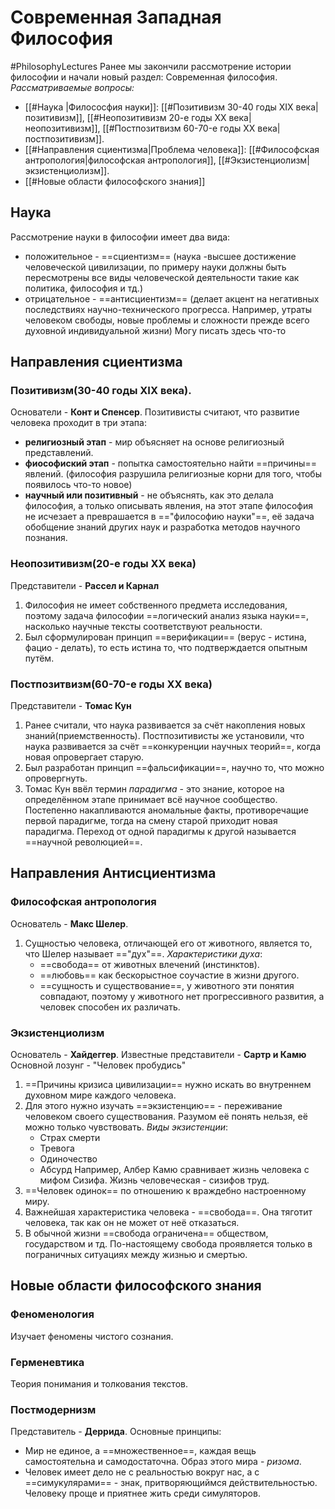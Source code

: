 # Современная Западная Философия
#PhilosophyLectures 
Ранее мы закончили рассмотрение истории философии и начали новый раздел: Современная философия.
*Рассматриваемые вопросы:*
- [[#Наука |Филососфия науки]]: [[#Позитивизм 30-40 годы XIX века|позитивизм]], [[#Неопозитивизм 20-е годы XX века|неопозитивизм]], [[#Постпозитвизм 60-70-e годы XX века|постпозитивизм]].
- [[#Направления сциентизма|Проблема человека]]: [[#Философская антропология|философская антропология]], [[#Экзистенциолизм|экзистенциолизм]].
- [[#Новые области философского знания]]

## Наука
Рассмотрение науки в философии имеет два вида:
- положительное - ==сциентизм== (наука -высшее достижение человеческой цивилизации, по примеру науки должны быть пересмотрены все виды человеческой деятельности такие как политика, философия и тд.)
- отрицательное - ==антисциентизм== (делает акцент на негативных последствиях научно-технического прогресса. Например, утраты человеком свободы, новые проблемы и сложности прежде всего духовной индивидуальной жизни)
Могу писать здесь что-то
## Направления сциентизма
### Позитивизм(30-40 годы XIX века).
Основатели - **Конт и Спенсер**.
Позитивисты считают, что развитие человека проходит в три этапа:
- **религиозный этап** - мир объясняет на основе религиозный представлений.
- **фиософиский этап** - попытка самостоятельно найти ==причины== явлений. (философия разрушила религиозные корни для того, чтобы появилось что-то новое)
- **научный или позитивный** - не объяснять, как это делала философия, а только описывать явления, на этот этапе философия не исчезает а преврашается в =="философию науки"==, её задача обобщение знаний других наук и разработка методов научного познания.

### Неопозитивизм(20-е годы XX  века)
Представители - **Рассел и Карнал**
1) Философия не имеет собственного предмета исследования, поэтому задача философии ==логический анализ языка науки==, насколько научные тексты соответствуют реальности.
2) Был сформулирован принцип ==верификации== (верус - истина, фацио - делать), то есть истина то, что подтверждается опытным путём.

### Постпозитвизм(60-70-e годы XX века)
Представители -  **Томас Кун**
1) Ранее считали, что наука развивается за счёт накопления новых знаний(приемственность). Постпозитивисты же установили, что наука развивается за счёт ==конкуренции научных теорий==, когда новая опровергает старую. 
2) Был разработан принцип ==фальсификации==, научно то, что можно опровергнуть.
3) Томас Кун ввёл термин *парадигма* - это знание, которое на определённом этапе принимает всё научное сообщество. Постепенно накапливаются аномальные факты, противоречащие первой парадигме, тогда на смену старой приходит новая парадигма. Переход от одной парадигмы к другой называется ==научной революцией==.

## Направления Антисциентизма
### Философская антропология
Основатель - **Макс Шелер**.
1) Сущностью человека, отличающей его от животного, является то, что Шелер называет =="дух"==.
*Характеристики духа*:
	- ==свобода== от животных влечений (инстинктов).
	- ==любовь== как бескорыстное соучастие в жизни другого.
	- ==сущность и существование==, у животного эти понятия совпадают, поэтому у животного нет прогрессивного развития, а человек способен их различать.

### Экзистенциолизм
Основатель - **Хайдеггер**.
Известные представители - **Сартр и Камю**
Основной лозунг - "Человек пробудись"
1) ==Причины кризиса цивилизации== нужно искать во внутреннем духовном мире каждого человека.
2) Для этого нужно изучать ==экзистенцию== - переживание человеком своего существования. Разумом её понять нельзя, её можно только чувствовать.
	 *Виды экзистенции*:
	 - Страх смерти
	 - Тревога
	 - Одиночество
	 - Абсурд
	Например, Албер Камю сравнивает жизнь человека с мифом Сизифа. Жизнь человеческая - сизифов труд.
3) ==Человек одинок== по отношению к враждебно настроенному миру.
4) Важнейшая характеристика человека - ==свобода==. Она тяготит человека, так как он не может от неё отказаться. 
5) В обычной жизни ==свобода ограничена== обществом, государством и тд. По-настоящему свобода проявляется только в пограничных ситуациях между жизнью и смертью.


## Новые области философского знания
### Феноменология
Изучает феномены чистого сознания.

### Герменевтика
Теория понимания и толкования текстов.

### Постмодернизм
Представитель - **Деррида**.
Основные принципы:
- Мир не единое, а ==множественное==, каждая вещь самостоятельна и самодостаточна. Образ этого мира - *ризома*.
- Человек имеет дело не с реальностью вокруг нас, а с ==симукулярами== - знак, притворяющиймся действительностью. Человеку проще и приятнее жить среди симуляторов.

